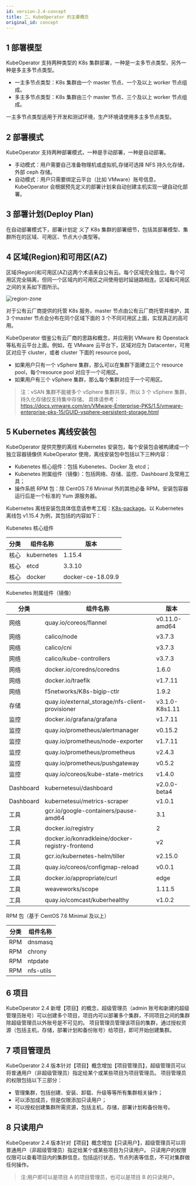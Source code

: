 ```yaml
---
id: version-2.4-concept
title: 二、KubeOperator 的主要概念
original_id: concept
---
```


## 1 部署模型

KubeOperator 支持两种类型的 K8s 集群部署，一种是一主多节点类型，另外一种是多主多节点类型。 

-  一主多节点类型：K8s 集群由一个 master 节点、一个及以上 worker 节点组成。
-  多主多节点类型：K8s 集群由三个 master 节点、三个及以上 worker 节点组成。

一主多节点类型适用于开发和测试环境，生产环境请使用多主多节点类型。


## 2 部署模式

KubeOperator 支持两种部署模式，一种是手动部署，一种是自动部署。

-  手动模式：用户需要自己准备物理机或虚拟机,存储可选择 NFS 持久化存储，外部 ceph 存储。
-  自动模式：用户只需要绑定云平台（比如 VMware）账号信息，KubeOperator 会根据预先定义的部署计划来自动创建主机实现一键自动化部署。

## 3 部署计划(Deploy Plan)

在自动部署模式下，部署计划定 义了 K8s 集群的部署细节，包括其部署模型、集群所在的区域、可用区、节点大小类型等。

## 4 区域(Region)和可用区(AZ)

区域(Region)和可用区(AZ)这两个术语来自公有云。每个区域完全独立。每个可用区完全隔离，但同一个区域内的可用区之间使用低时延链路相连。区域和可用区之间的关系如下图所示。

![region-zone](../../../img-2.1/region.png)

对于公有云厂商提供的托管 K8s 服务，master 节点由公有云厂商托管并维护，其 3 个master 节点会分布在同个区域下面的 3 个不同可用区上面，实现真正的高可用。

KubeOperator 借鉴公有云厂商的思路和概念，并应用到 VMware 和 Openstack 等私有云平台上面。例如，在 VMware 云平台下，区域对应为 Datacenter，可用区对应于 cluster，或者 cluster 下面的 resource pool。

-  如果用户只有一个 vSphere 集群，那么可以在集群下面建立三个 resource pool，每个resource pool 对应于一个可用区。
-  如果用户有三个 vSphere 集群，那么每个集群对应于一个可用区。

> 注：vSAN 集群不能被多个 vSphere 集群共享，所以 3 个 vSphere 集群，持久化存储仅支持集中存储。 具体请参考：https://docs.vmware.com/en/VMware-Enterprise-PKS/1.5/vmware-enterprise-pks-15/GUID-vsphere-persistent-storage.html

## 5  Kubernetes 离线安装包

KubeOperator 提供完整的离线 Kubernetes 安装包，每个安装包会被构建成一个独立容器镜像供 KubeOperator 使用，离线安装包中包括以下三种内容：

- Kubenetes 核心组件：包括 Kubenetes、Docker 及 etcd；
- Kubenetes 附属组件（镜像）：包括网络、存储、监控、Dashboard 及常用工具；
- 操作系统 RPM 包：除 CentOS 7.6 Minimal 外的其他必备 RPM。安装包容器运行后是一个标准的 Yum 源服务器。

Kubernetes 离线安装包具体信息请参考工程：[K8s-package](https://github.com/KubeOperator/K8s-package)。以 Kubernetes 离线包 v1.15.4 为例，其包括的内容如下：

Kubenetes 核心组件

|  分类  |  组件名称   | 版本  |
|  ---- |  ----  | ----  |
| 核心 | kubernetes  | 1.15.4 |
| 核心 | etcd  | 3.3.10 |
| 核心 | docker  | docker-ce-18.09.9 |

Kubenetes 附属组件（镜像）

|  分类  |  组件名称   | 版本  |
|  ---- |  ----  | ----  |
| 网络 | quay.io/coreos/flannel | v0.11.0-amd64 |
| 网络 | calico/node | v3.7.3 |
| 网络 | calico/cni | v3.7.3 |
| 网络 | calico/kube-controllers | v3.7.3 |
| 网络 | docker.io/coredns/coredns | 1.6.0 |
| 网络 | docker.io/traefik | v1.7.11 |
| 网络 | f5networks/K8s-bigip-ctlr | 1.9.2 |
| 存储 | quay.io/external_storage/nfs-client-provisioner | v3.1.0-K8s1.11 |
| 监控 | docker.io/grafana/grafana | v1.7.11 |
| 监控 | quay.io/prometheus/alertmanager | v0.15.2 |
| 监控 | quay.io/prometheus/node-exporter | v1.7.11 |
| 监控 | quay.io/prometheus/prometheus| v2.4.3 |
| 监控 | quay.io/prometheus/pushgateway| v0.5.2 |
| 监控 | quay.io/coreos/kube-state-metrics| v1.4.0 |
| Dashboard | kubernetesui/dashboard| v2.0.0-beta4 |
| Dashboard | kubernetesui/metrics-scraper| v1.0.1 |
| 工具 | gcr.io/google-containers/pause-amd64| 3.1 |
| 工具 | docker.io/registry| 2 |
| 工具 | docker.io/konradkleine/docker-registry-frontend| v2 |
| 工具 | gcr.io/kubernetes-helm/tiller| v2.15.0 |
| 工具 | quay.io/coreos/configmap-reload| v0.0.1 |
| 工具 | docker.io/appropriate/curl| edge |
| 工具 | weaveworks/scope| 1.11.5 |
| 工具 | quay.io/comcast/kuberhealthy | v1.0.2 |

RPM 包（基于 CentOS 7.6 Minimal 及以上）

|  分类  |  组件名称  |
|  ---- |  ----   |
| RPM | dnsmasq  | 
| RPM | chrony  | 
| RPM | ntpdate | 
| RPM | nfs-utils | 

## 6  项目

KubeOperator 2.4 新增【项目】的概念，超级管理员（admin 账号和新建的超级管理员账号）可以创建多个项目，项目内可以部署多个集群，不同项目之间的集群除超级管理员以外账号是不可见的。
项目管理员管理该项目的集群，通过授权资源（包括主机，存储，部署计划和备份账号）给项目，即可开始创建集群。

## 7  项目管理员

KubeOperator 2.4 版本针对【项目】概念增加【项目管理员】，超级管理员可以将普通用户（非超级管理员）指定给某个或某些项目为项目管理员。
项目管理员的权限包括以下三部分：

- 管理集群，包括创建、安装、卸载、升级等等所有集群相关操作；
- 可以添加成员，但是仅限添加只读用户；
- 可以授权创建集群所需资源，包括主机，存储，部署计划和备份账号。

## 8  只读用户

KubeOperator 2.4 版本针对【项目】概念增加【只读用户】，超级管理员可以将普通用户（非超级管理员）指定给某个或某些项目为只读用户。
只读用户的权限仅限可以查看项目内的集群信息，包括运行状态，节点列表等信息，不可对集群做任何操作。

> 注:用户即可以是项目 A 的项目管理员，也可以是项目 B 的只读用户。




